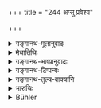 +++
title = "244 अप्सु प्रवेश्य"

+++

<details><summary>गङ्गानथ-मूलानुवादः</summary>

He shall deposit such property in the water and offer it to Varuṇa, or bestow it on a Brāhmaṇa endowed with learning and character.—(244)
</details>

<details><summary>मेधातिथिः</summary>

"वरुणायेदम्" इति मनसा ध्यायन्न् **अप्सु** दद्याद् अप्सु निक्षिपेत् । **ब्राह्मणाय** वा विद्याशीलसंपन्नाय दद्यात् ॥ ९.२४४ ॥
</details>

<details><summary>गङ्गानथ-भाष्यानुवादः</summary>

‘*This to Varuṇa*’—thinking thus in his mind, he shall deposit the fine in water; or bestow it upon a Brāhmaṇa equipped with learning and character.—(244)
</details>

<details><summary>गङ्गानथ-टिप्पन्यः</summary>

This verse is quoted in *Vivādaratnākara* (p. 637);—in
*Vyavahāra-Bālambhaṭṭī* (p. 1053);—and in *Prāyaścittaviveka* (p. 122),
which says that the expiation here prescribed refers to the stealing of
gold more than 16 *māṣas* in weight.
</details>

<details><summary>गङ्गानथ-तुल्य-वाक्यानि</summary>

**(verses 9.243-246)  
**

See Comparative notes for [Verse
9.243].
</details>

<details><summary>भारुचिः</summary>

अत्र प्रतिपत्तिविधौ कारणं वक्ति, यस्मात् ।
</details>

<details><summary>Bühler</summary>

244	Having thrown such a fine into the water, let him offer it to Varuna, or let him bestow it on a learned and virtuous Brahmana.
</details>
